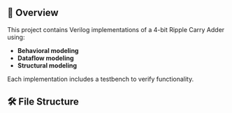 ## 📘 Overview
This project contains Verilog implementations of a 4-bit Ripple Carry Adder using:
- **Behavioral modeling**
- **Dataflow modeling**
- **Structural modeling**

Each implementation includes a testbench to verify functionality.

## 🛠️ File Structure
